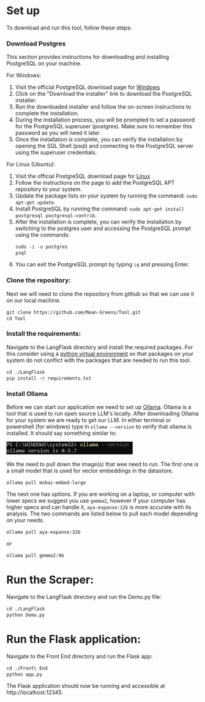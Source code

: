 # Set up

To download and run this tool, follow these steps:

### Download Postgres

This section provides instructions for downloading and installing PostgreSQL on your machine.

For Windows:
1. Visit the official PostgreSQL download page for [Windows](https://www.postgresql.org/download/windows/)
2. Click on the "Download the installer" link to download the PostgreSQL installer.
3. Run the downloaded installer and follow the on-screen instructions to complete the installation.
4. During the installation process, you will be prompted to set a password for the PostgreSQL superuser (postgres). Make sure to remember this password as you will need it later.
5. Once the installation is complete, you can verify the installation by opening the SQL Shell (psql) and connecting to the PostgreSQL server using the superuser credentials.

For Linux (Ubuntu):
1. Visit the official PostgreSQL download page for [Linux](https://www.postgresql.org/download/linux/ubuntu/)
2. Follow the instructions on the page to add the PostgreSQL APT repository to your system.
3. Update the package lists on your system by running the command: `sudo apt-get update`.
4. Install PostgreSQL by running the command: `sudo apt-get install postgresql postgresql-contrib`.
5. After the installation is complete, you can verify the installation by switching to the postgres user and accessing the PostgreSQL prompt using the commands:
    ```
    sudo -i -u postgres
    psql
    ```
6. You can exit the PostgreSQL prompt by typing `\q` and pressing Enter.

### Clone the repository:

Next we will need to clone the repository from github so that we can use it on our local machine.

```shell
git clone https://github.com/Mean-Greens/Tool.git
cd Tool
```

### Install the requirements:

Navigate to the LangFlask directory and install the required packages. For this consider using a [python virtual environment](https://packaging.python.org/en/latest/guides/installing-using-pip-and-virtual-environments/) so that packages on your system do not conflict with the packages that are needed to run this tool.

```shell
cd ./LangFlask
pip install -r requirements.txt
```

### Install Ollama

Before we can start our application we need to set up [Ollama](https://ollama.com/download?ref=langchain.ca). Ollama is a tool that is used to run open source LLM's locally. After downloading Ollama for your system we are ready to get our LLM. In either terminal or powershell (for windows) type in `ollama --version` to verify that ollama is installed. It should say something similar to:

![verify ollama](image.png)

We the need to pull down the image(s) that wee need to run. The first one is a small model that is used for vector embeddings in the datastore.

```shell
ollama pull mxbai-embed-large
```

The next one has options. If you are working on a laptop, or computer with lower specs we suggest you use `gemma2`, however if your computer has higher specs and can handle it, `aya-expanse:32b` is more accurate with its analysis. The two commands are listed below to pull each model depending on your needs.

```shell
ollama pull aya-expanse:32b
```

or

```shell
ollama pull gemma2:9b
```

# Run the Scraper:

Navigate to the LangFlask directory and run the Demo.py file:

```shell
cd ./LangFlask
python Demo.py
```

# Run the Flask application:

Navigate to the Front End directory and run the Flask app:

```shell
cd ./Front\ End
python app.py
```


The Flask application should now be running and accessible at http://localhost:12345.